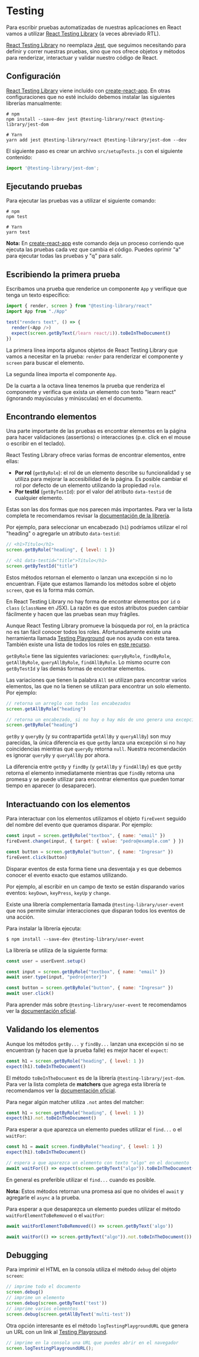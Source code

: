 # Testing

Para escribir pruebas automatizadas de nuestras aplicaciones en React vamos a utilizar [React Testing Library](https://testing-library.com/docs/react-testing-library/intro) (a veces abreviado RTL).

[React Testing Library](https://testing-library.com/docs/react-testing-library/intro) no reemplaza [Jest](https://facebook.github.io/jest/), que seguimos necesitando para definir y correr nuestras pruebas, sino que nos ofrece objetos y métodos para renderizar, interactuar y validar nuestro código de React.

## Configuración

[React Testing Library](https://testing-library.com/docs/react-testing-library/intro) viene incluído con [create-react-app](https://github.com/facebook/create-react-app). En otras configuraciones que no esté incluído debemos instalar las siguientes librerías manualmente:

```
# npm
npm install --save-dev jest @testing-library/react @testing-library/jest-dom 

# Yarn
yarn add jest @testing-library/react @testing-library/jest-dom --dev
```

El siguiente paso es crear un archivo `src/setupTests.js` con el siguiente contenido:

```javascript
import '@testing-library/jest-dom';
```

## Ejecutando pruebas

Para ejecutar las pruebas vas a utilizar el siguiente comando:

```
# npm
npm test

# Yarn
yarn test
```

**Nota:** En [create-react-app](https://github.com/facebook/create-react-app) este comando deja un proceso corriendo que ejecuta las pruebas cada vez que cambia el código. Puedes oprimir "a" para ejecutar todas las pruebas y "q" para salir.

## Escribiendo la primera prueba

Escribamos una prueba que renderice un componente `App` y verifique que tenga un texto específico:

```js
import { render, screen } from "@testing-library/react"
import App from "./App"

test("renders text", () => {
  render(<App />)
  expect(screen.getByText(/learn react/i)).toBeInTheDocument()
})
```

La primera línea importa algunos objetos de React Testing Library que vamos a necesitar en la prueba: `render` para renderizar el componente y `screen` para buscar el elemento.

La segunda línea importa el componente `App`.

De la cuarta a la octava línea tenemos la prueba que renderiza el componente y verifica que exista un elemento con texto "learn react" (ignorando mayúsculas y minúsculas) en el documento.

## Encontrando elementos

Una parte importante de las pruebas es encontrar elementos en la página para hacer validaciones (assertions) o interacciones (p.e. click en el mouse o escribir en el teclado).

React Testing Library ofrece varias formas de encontrar elementos, entre ellas:

* **Por rol** (`getByRole`): el rol de un elemento describe su funcionalidad y se utiliza para mejorar la accesibilidad de la página. Es posible cambiar el rol por defecto de un elemento utilizando la propiedad `role`.
* **Por testId** (`getByTestId`): por el valor del atributo `data-testid` de cualquier elemento.

Estas son las dos formas que nos parecen más importantes. Para ver la lista completa te recomendamos revisar la [documentación de la librería](https://testing-library.com/docs/queries/about).

Por ejemplo, para seleccionar un encabezado (`h1`) podríamos utilizar el rol "heading" o agregarle un atributo `data-testid`:

```js
// <h1>Título</h1>
screen.getByRole("heading", { level: 1 })

// <h1 data-testid="title">Título</h1>
screen.getByTestId("title")
```

Estos métodos retornan el elemento o lanzan una excepción si no lo encuentran. Fíjate que estamos llamando los métodos sobre el objeto `screen`, que es la forma más común.

En React Testing Library no hay forma de encontrar elementos por `id` o `class` (`className` en JSX). La razón es que estos atributos pueden cambiar fácilmente y hacen que las pruebas sean muy frágiles.

Aunque React Testing Library promueve la búsqueda por rol, en la práctica no es tan fácil conocer todos los roles. Afortunadamente existe una herramienta llamada [Testing Playground](https://testing-playground.com/) que nos ayuda con esta tarea. También existe una lista de todos los roles en [este recurso](https://developer.mozilla.org/en-US/docs/Web/Accessibility/ARIA/ARIA_Techniques).

`getByRole` tiene las siguientes variaciones: `queryByRole`, `findByRole`, `getAllByRole`, `queryAllByRole`, `findAllByRole`. Lo mismo ocurre con `getByTestId` y las demás formas de encontrar elementos.

Las variaciones que tienen la palabra `All` se utilizan para encontrar varios elementos, las que no la tienen se utilizan para encontrar un solo elemento. Por ejemplo:

```js
// retorna un arreglo con todos los encabezados
screen.getAllByRole("heading")

// retorna un encabezado, si no hay o hay más de uno genera una excepción
screen.getByRole("heading")
```

`getBy` y `queryBy` (y su contrapartida `getAllBy` y `queryAllBy`) son muy parecidas, la única diferencia es que `getBy` lanza una excepción si no hay coincidencias mientras que `queryBy` retorna `null`. Nuestra recomendación es ignorar `queryBy` y `queryAllBy` por ahora.

La diferencia entre `getBy` y `findBy` (y `getAllBy` y `findAllBy`) es que `getBy` retorna el elemento inmediatamente mientras que `findBy` retorna una promesa y se puede utilizar para encontrar elementos que pueden tomar tiempo en aparecer (o desaparecer).

## Interactuando con los elementos

Para interactuar con los elementos utilizamos el objeto `fireEvent` seguido del nombre del evento que queramos disparar. Por ejemplo:

```js
const input = screen.getByRole("textbox", { name: "email" })
fireEvent.change(input, { target: { value: "pedro@example.com" } })

const button = screen.getByRole("button", { name: "Ingresar" })
fireEvent.click(button)
```

Disparar eventos de esta forma tiene una desventaja y es que debemos conocer el evento exacto que estamos utilizando. 

Por ejemplo, al escribir en un campo de texto se están disparando varios eventos: `keyDown`, `keyPress`, `keyUp` y `change`.

Existe una librería complementaria llamada `@testing-library/user-event` que nos permite simular interacciones que disparan todos los eventos de una acción.

Para instalar la librería ejecuta:

```
$ npm install --save-dev @testing-library/user-event
```

La librería se utiliza de la siguiente forma:

```js
const user = userEvent.setup()

const input = screen.getByRole("textbox", { name: "email" })
await user.type(input, "pedro{enter}")

const button = screen.getByRole("button", { name: "Ingresar" })
await user.click()
```

Para aprender más sobre `@testing-library/user-event` te recomendamos ver la [documentación oficial](https://testing-library.com/docs/user-event/intro).

## Validando los elementos

Aunque los métodos `getBy...` y `findBy...` lanzan una excepción si no se encuentran (y hacen que la prueba falle) es mejor hacer el `expect`:

```js
const h1 = screen.getByRole("heading", { level: 1 })
expect(h1).toBeInTheDocument()
```

El método `toBeInTheDocument` es de la librería `@testing-library/jest-dom`. Para ver la lista completa de **matchers** que agrega esta librería te recomendamos ver la [documentación oficial](https://github.com/testing-library/jest-dom#readme).

Para negar algún matcher utiliza `.not` antes del matcher:

```js
const h1 = screen.getByRole("heading", { level: 1 })
expect(h1).not.toBeInTheDocument()
```

Para esperar a que aparezca un elemento puedes utilizar el `find...` o el `waitFor`:

```js
const h1 = await screen.findByRole("heading", { level: 1 })
expect(h1).toBeInTheDocument()

// espera a que aparezca un elemento con texto "algo" en el documento
await waitFor(() => expect(screen.getByText("algo")).toBeInTheDocument())
```
En general es preferible utilizar el `find...` cuando es posible.

**Nota:** Estos métodos retornan una promesa así que no olvides el `await` y agregarle el `async` a la prueba.

Para esperar a que desaparezca un elemento puedes utilizar el método `waitForElementToBeRemoved` o el `waitFor`:

```js
await waitForElementToBeRemoved(() => screen.getByText('algo'))

await waitFor(() => screen.getByText("algo")).not.toBeInTheDocument())
```

## Debugging

Para imprimir el HTML en la consola utiliza el método `debug` del objeto `screen`:

```js
// imprime todo el documento
screen.debug()
// imprime un elemento
screen.debug(screen.getByText('test'))
// imprime varios elementos
screen.debug(screen.getAllByText('multi-test'))
```

Otra opción interesante es el método `logTestingPlaygroundURL` que genera un URL con un link al [Testing Playground](https://testing-playground.com/).

```js
// imprime en la consola una URL que puedes abrir en el navegador
screen.logTestingPlaygroundURL();
```